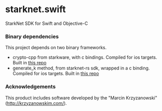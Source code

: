 # starknet.swift
StarkNet SDK for Swift and Objective-C

### Binary dependencies
This project depends on two binary frameworks.
- crypto-cpp from starkware, with c bindings. Compiled for ios targets. Built in [this repo](https://github.com/software-mansion-labs/crypto-cpp-swift)
- generate_k method, from starknet-rs sdk, wrapped in a c binding. Compiled for ios targets. Built in [this repo](https://github.com/bartekryba/starknet-rs-c-bindings)

### Acknowledgements
This product includes software developed by the "Marcin Krzyzanowski" (http://krzyzanowskim.com/).
